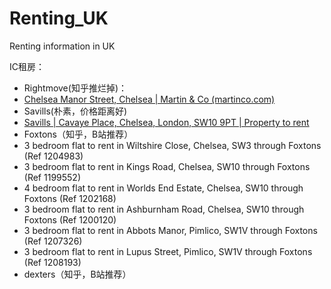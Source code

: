 # Renting_UK
Renting information in UK

IC租房：
- Rightmove(知乎推烂掉)：
 - [Chelsea Manor Street, Chelsea | Martin & Co (martinco.com)](https://www.martinco.com/property/to-rent/402549?profileID=100783012710&emailAlert=1)
- Savills(朴素，价格距离好)
 - [Savills | Cavaye Place, Chelsea, London, SW10 9PT | Property to rent](https://search.savills.com/property-detail/gblsrecel140071l)
- Foxtons（知乎，B站推荐）
 - 3 bedroom flat to rent in Wiltshire Close, Chelsea, SW3 through Foxtons (Ref 1204983)
 - 3 bedroom flat to rent in Kings Road, Chelsea, SW10 through Foxtons (Ref 1199552)
 - 4 bedroom flat to rent in Worlds End Estate, Chelsea, SW10 through Foxtons (Ref 1202168)
 - 3 bedroom flat to rent in Ashburnham Road, Chelsea, SW10 through Foxtons (Ref 1200120)
 - 3 bedroom flat to rent in Abbots Manor, Pimlico, SW1V through Foxtons (Ref 1207326)
 - 3 bedroom flat to rent in Lupus Street, Pimlico, SW1V through Foxtons (Ref 1208193)
 - dexters（知乎，B站推荐）

